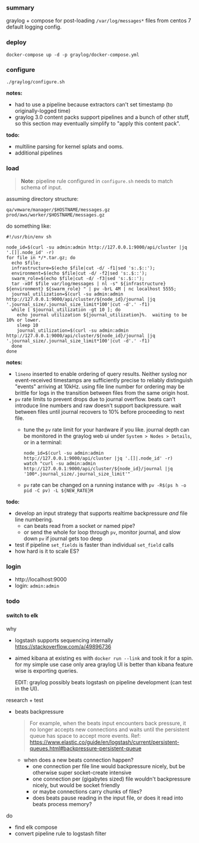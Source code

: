 ### summary
graylog + compose for post-loading `/var/log/messages*` files from centos 7 default logging config.

### deploy

```
docker-compose up -d -p graylog/docker-compose.yml
```

### configure

```
./graylog/configure.sh
```

**notes:**
- had to use a pipeline because extractors can't set timestamp (to
  originally-logged time)
- graylog 3.0 content packs support pipelines and a bunch of other stuff, so
  this section may eventually simplify to "apply this content pack".

**todo:**
- multiline parsing for kernel splats and ooms.
- additional pipelines

### load

> **Note**: pipeline rule configured in `configure.sh` needs to match schema of input.

assuming directory structure:

```
qa/vmware/manager/$HOSTNAME/messages.gz
prod/aws/worker/$HOSTNAME/messages.gz
```

do something like:

```
#!/usr/bin/env sh

node_id=$(curl -su admin:admin http://127.0.0.1:9000/api/cluster |jq '.[]|.node_id' -r)
for file in */*.tar.gz; do
  echo $file;
  infrastructure=$(echo $file|cut -d/ -f1|sed 's:.$::');
  environment=$(echo $file|cut -d/ -f2|sed 's:.$::');
  swarm_role=$(echo $file|cut -d/ -f3|sed 's:.$::');
  tar -xOf $file var/log/messages | nl -s" ${infrastructure} ${environment} ${swarm_role} " | pv -brL 4M | nc localhost 5555;
  journal_utilization=$(curl -su admin:admin http://127.0.0.1:9000/api/cluster/${node_id}/journal |jq '.journal_size/.journal_size_limit*100'|cut -d'.' -f1)
  while [ $journal_utilization -gt 10 ]; do
    echo journal utilization ${journal_utilization}%.  waiting to be 10% or lower.
    sleep 10
    journal_utilization=$(curl -su admin:admin http://127.0.0.1:9000/api/cluster/${node_id}/journal |jq '.journal_size/.journal_size_limit*100'|cut -d'.' -f1)
  done
done
```

**notes:**
- `lineno` inserted to enable ordering of query results.  Neither syslog nor
  event-received timestamps are sufficiently precise to reliably distinguish
  "events" arriving at 10kHz. using file line number for ordering may be brittle
  for logs in the transition between files from the same origin host.
- `pv` rate limits to prevent drops due to journal overflow.  beats can't
  introduce line numbers and raw doesn't support backpressure.  wait between
  files until journal recovers to 10% before proceeding to next file.
    - tune the `pv` rate limit for your hardware if you like. journal depth can
      be monitored in the graylog web ui under `System > Nodes > Details`, or in
      a terminal:

        ```
        node_id=$(curl -su admin:admin http://127.0.0.1:9000/api/cluster |jq '.[]|.node_id' -r)
        watch "curl -su admin:admin http://127.0.0.1:9000/api/cluster/${node_id}/journal |jq '100*.journal_size/.journal_size_limit'"
        ```
    - `pv` rate can be changed on a running instance with `pv -R$(ps h -o pid -C pv) -L ${NEW_RATE}M`

**todo:**
* develop an input strategy that supports realtime backpressure *and* file line numbering.  
  - can beats read from a socket or named pipe?
  - or send the whole for loop through `pv`, monitor journal, and slow down `pv`
    if journal gets too deep
* test if pipeline `set_fields` is faster than individual `set_field` calls
* how hard is it to scale ES?

### login

* http://localhost:9000
* login: `admin:admin`

### todo
#### switch to elk
why
- logstash supports sequencing internally https://stackoverflow.com/a/49896736
- aimed kibana at existing es with `docker run --link` and took it for a spin.
  for my simple use case only area graylog UI is better than kibana feature wise
  is exporting queries.

    EDIT: graylog possibly beats logstash on pipeline development (can test in the UI).

research + test
- beats backpressure

    > For example, when the beats input encounters back pressure, it no longer
    > accepts new connections and waits until the persistent queue has space to
    > accept more events.
    Ref: https://www.elastic.co/guide/en/logstash/current/persistent-queues.html#backpressure-persistent-queue

    - when does a new beats connection happen?
        - one connection per file line would backpressure nicely, but be
          otherwise super socket-create intensive
        - one connection per (gigabytes sized) file wouldn't backpressure nicely,
          but would be socket friendly
        - or maybe connections carry chunks of files?
        - does beats pause reading in the input file, or does it read into beats process memory?

do
- find elk compose
- convert pipeline rule to logstash filter
